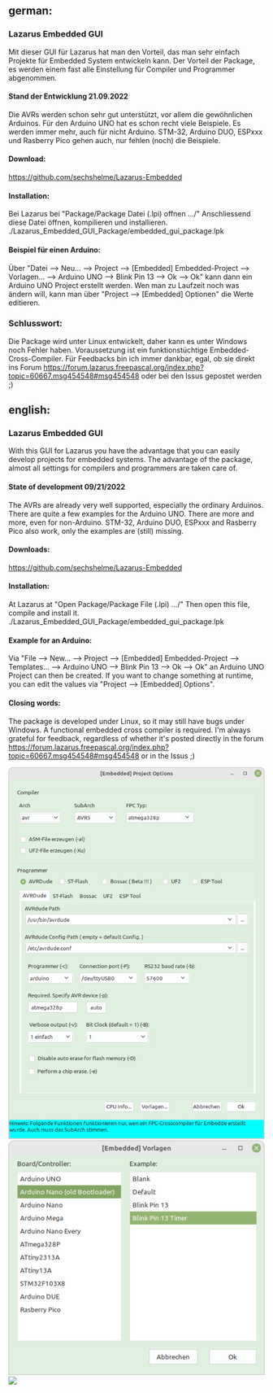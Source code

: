 ## german:
### Lazarus Embedded GUI 

Mit dieser GUI für Lazarus hat man den Vorteil, das man sehr einfach Projekte für Embedded System entwickeln kann.
Der Vorteil der Package, es werden einem fast alle Einstellung für Compiler und Programmer abgenommen.

#### Stand der Entwicklung 21.09.2022
Die AVRs werden schon sehr gut unterstützt, vor allem die gewöhnlichen Arduinos.
Für den Arduino UNO hat es schon recht viele Beispiele.
Es werden immer mehr, auch für nicht Arduino.
STM-32, Arduino DUO, ESPxxx und Rasberry Pico gehen auch, nur fehlen (noch) die Beispiele.

#### Download:
https://github.com/sechshelme/Lazarus-Embedded

#### Installation:
Bei Lazarus bei "Package/Package Datei (.lpi) offnen .../"
Anschliessend diese Datei öffnen, kompilieren und installieren. ./Lazarus_Embedded_GUI_Package/embedded_gui_package.lpk

#### Beispiel für einen Arduino:
Über "Datei --> Neu... --> Project --> [Embedded] Embedded-Project --> Vorlagen... --> Arduino UNO --> Blink Pin 13 --> Ok --> Ok"
kann dann ein Arduino UNO Project erstellt werden.
Wen man zu Laufzeit noch was ändern will, kann man über "Project --> [Embedded] Optionen" die Werte editieren.

### Schlusswort:
Die Package wird unter Linux entwickelt, daher kann es unter Windows noch Fehler haben.
Voraussetzung ist ein funktionstüchtige Embedded-Cross-Compiler.
Für Feedbacks bin ich immer dankbar, egal, ob sie direkt ins Forum https://forum.lazarus.freepascal.org/index.php?topic=60667.msg454548#msg454548 oder bei den Issus gepostet werden ;)



## english:
### Lazarus Embedded GUI

With this GUI for Lazarus you have the advantage that you can easily develop projects for embedded systems.
The advantage of the package, almost all settings for compilers and programmers are taken care of.

#### State of development 09/21/2022
The AVRs are already very well supported, especially the ordinary Arduinos.
There are quite a few examples for the Arduino UNO.
There are more and more, even for non-Arduino.
STM-32, Arduino DUO, ESPxxx and Rasberry Pico also work, only the examples are (still) missing.

#### Downloads:
https://github.com/sechshelme/Lazarus-Embedded

#### Installation:
At Lazarus at "Open Package/Package File (.lpi) .../"
Then open this file, compile and install it. ./Lazarus_Embedded_GUI_Package/embedded_gui_package.lpk

#### Example for an Arduino:
Via "File --> New... --> Project --> [Embedded] Embedded-Project --> Templates... --> Arduino UNO --> Blink Pin 13 --> Ok --> Ok"
an Arduino UNO Project can then be created.
If you want to change something at runtime, you can edit the values ​​via "Project --> [Embedded] Options".

#### Closing words:
The package is developed under Linux, so it may still have bugs under Windows.
A functional embedded cross compiler is required.
I'm always grateful for feedback, regardless of whether it's posted directly in the forum https://forum.lazarus.freepascal.org/index.php?topic=60667.msg454548#msg454548 or in the Issus ;)

<img src="Embedded_Project_Option.png">
<img src="Embedded_Examples.png">
<img src="avr_fuse.png">

